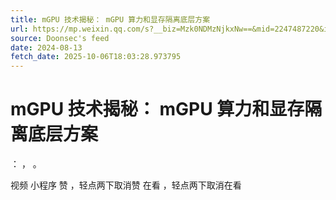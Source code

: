 ```yaml
---
title: mGPU 技术揭秘： mGPU 算力和显存隔离底层方案
url: https://mp.weixin.qq.com/s?__biz=Mzk0NDMzNjkxNw==&mid=2247487220&idx=1&sn=c62cf01a084fd954a850fd505e0fa683
source: Doonsec's feed
date: 2024-08-13
fetch_date: 2025-10-06T18:03:28.973795
---
```


# mGPU 技术揭秘： mGPU 算力和显存隔离底层方案

：
，
。

视频
小程序
赞
，轻点两下取消赞
在看
，轻点两下取消在看